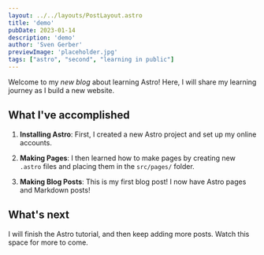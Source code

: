 ```yaml
---
layout: ../../layouts/PostLayout.astro
title: 'demo'
pubDate: 2023-01-14
description: 'demo'
author: 'Sven Gerber'
previewImage: 'placeholder.jpg'
tags: ["astro", "second", "learning in public"]
---
```


Welcome to my _new blog_ about learning Astro! Here, I will share my learning journey as I build a new website.

## What I've accomplished

1. **Installing Astro**: First, I created a new Astro project and set up my online accounts.

2. **Making Pages**: I then learned how to make pages by creating new `.astro` files and placing them in the `src/pages/` folder.

3. **Making Blog Posts**: This is my first blog post! I now have Astro pages and Markdown posts!

## What's next

I will finish the Astro tutorial, and then keep adding more posts. Watch this space for more to come.